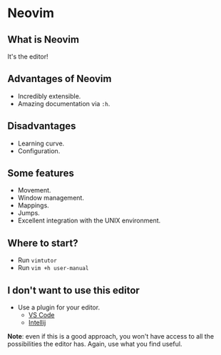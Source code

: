 # Neovim

## What is Neovim
It's the editor!

## Advantages of Neovim
- Incredibly extensible.
- Amazing documentation via `:h`.

## Disadvantages
- Learning curve.
- Configuration.

## Some features
- Movement.
- Window management.
- Mappings.
- Jumps.
- Excellent integration with the UNIX environment.

## Where to start?
- Run `vimtutor`
- Run `vim +h user-manual`

## I don't want to use this editor
- Use a plugin for your editor.
    - [VS Code](https://marketplace.visualstudio.com/items?itemName=vscodevim.vim)
    - [Intellij](https://github.com/JetBrains/ideavim)

**Note**: even if this is a good approach, you won't have access to all the possibilities the editor has.
Again, use what you find useful.
